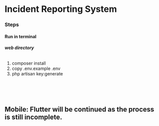 # Incident Reporting System

<h3>Steps</h3>
<h4>Run in terminal</h4>
<h6><strong><i>web directory</i></strong></h6>
<ol>
<li>composer install</li>
<li>copy .env.example .env</li>
<li>php artisan key:generate</li>
</ol>
<br><br><br>
<h2>Mobile: Flutter will be continued as the process is still incomplete.</h2>
